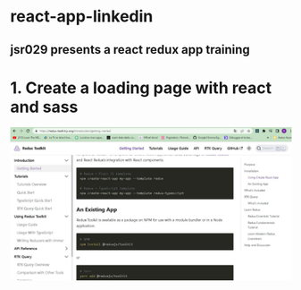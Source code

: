 # react-app-linkedin

## jsr029 presents a react redux app training

# 1. Create a loading page with react and sass

<img src="https://github.com/jsr029/react-app-linkedin/blob/master/images/redux-install.JPG" alt="Install react redux" />
